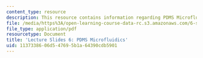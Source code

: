 ```yaml
---
content_type: resource
description: This resource contains information regarding PDMS Microfluidics.
file: /media/https%3A/open-learning-course-data-rc.s3.amazonaws.com/6-s079-nanomaker-spring-2013/1137338606d547695b1a64390cdb5901_MIT6_S079S13_slides06.pdf
file_type: application/pdf
resourcetype: Document
title: 'Lecture Slides 6: PDMS Microfluidics'
uid: 11373386-06d5-4769-5b1a-64390cdb5901
---
```

